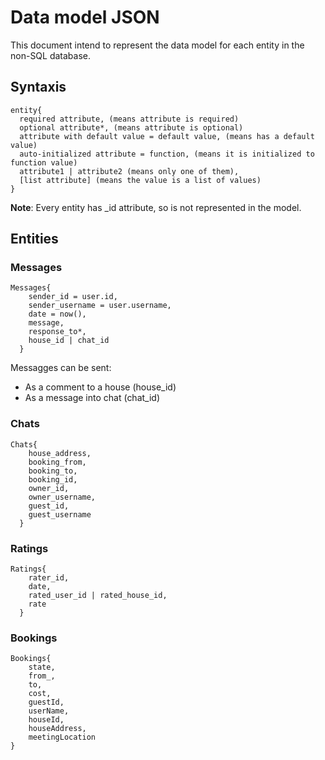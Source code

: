 # Data model JSON

This document intend to represent the data model for each entity in the non-SQL database.

## Syntaxis

```
entity{
  required attribute, (means attribute is required)
  optional attribute*, (means attribute is optional)
  attribute with default value = default value, (means has a default value)
  auto-initialized attribute = function, (means it is initialized to function value)
  attribute1 | attribute2 (means only one of them),
  [list attribute] (means the value is a list of values)
}
```

**Note**: Every entity has _id attribute, so is not represented in the model. 

## Entities 

### Messages

```
Messages{
    sender_id = user.id,
    sender_username = user.username,
    date = now(), 
    message,
    response_to*,
    house_id | chat_id
  }

```

Messagges can be sent:

  - As a comment to a house (house_id)
  - As a message into chat (chat_id)

### Chats

```
Chats{
    house_address,
    booking_from,
    booking_to,
    booking_id, 
    owner_id,
    owner_username,
    guest_id,
    guest_username
  }
```

### Ratings

```
Ratings{
    rater_id,
    date,
    rated_user_id | rated_house_id,
    rate
  }
```

### Bookings

```
Bookings{
    state,
    from_,
    to,
    cost,
    guestId,
    userName,
    houseId,
    houseAddress,
    meetingLocation
}

```